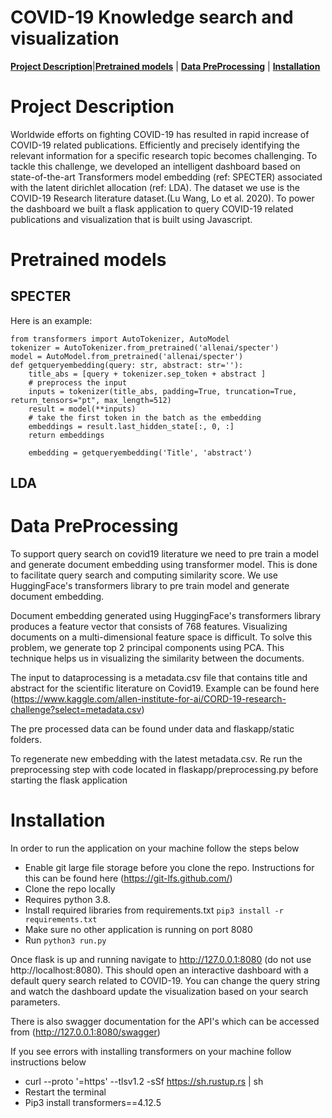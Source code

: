 # COVID-19 Knowledge search and visualization 

[**Project Description**](#Project-Description)|[**Pretrained models**](#Pretrained-models) | [**Data PreProcessing**](#Data-PreProcessing) | [**Installation**](#Installation) 

# Project Description

Worldwide efforts on fighting COVID-19 has resulted in rapid increase of COVID-19 related publications. Efficiently and precisely identifying the relevant information for a specific research topic becomes challenging. To tackle this challenge, we developed an intelligent dashboard based on state-of-the-art Transformers model embedding (ref: SPECTER) associated with the latent dirichlet allocation (ref: LDA). The dataset we use is the COVID-19 Research literature dataset.(Lu Wang, Lo et al. 2020). To power the dashboard we built a flask application to query COVID-19 related publications and visualization that is built using Javascript.

# Pretrained models

## SPECTER

Here is an example:
```
from transformers import AutoTokenizer, AutoModel
tokenizer = AutoTokenizer.from_pretrained('allenai/specter')
model = AutoModel.from_pretrained('allenai/specter')
def getqueryembedding(query: str, abstract: str=''):
    title_abs = [query + tokenizer.sep_token + abstract ]
    # preprocess the input
    inputs = tokenizer(title_abs, padding=True, truncation=True, return_tensors="pt", max_length=512)
    result = model(**inputs)
    # take the first token in the batch as the embedding
    embeddings = result.last_hidden_state[:, 0, :]
    return embeddings

    embedding = getqueryembedding('Title', 'abstract')
```

## LDA


# Data PreProcessing

To support query search on covid19 literature we need to pre train a model and generate document embedding using transformer model. This is done to facilitate query search and computing similarity score. We use HuggingFace's transformers library to pre train model and generate document embedding.  

Document embedding generated using HuggingFace's transformers library produces a feature vector that consists of 768 features. Visualizing documents on a multi-dimensional feature space is difficult. To solve this problem, we generate top 2 principal components using PCA. This technique helps us in visualizing the similarity between the documents. 

The input to dataprocessing is a metadata.csv file that contains title and abstract for the scientific literature on Covid19. Example can be found here (https://www.kaggle.com/allen-institute-for-ai/CORD-19-research-challenge?select=metadata.csv)

The pre processed data can be found under data and flaskapp/static folders. 

To regenerate new embedding with the latest metadata.csv. Re run the preprocessing step with code located in flaskapp/preprocessing.py before starting the flask application

# Installation

In order to run the application on your machine follow the steps below

* Enable git large file storage before you clone the repo. Instructions for this can be found here (https://git-lfs.github.com/)
* Clone the repo locally
* Requires python 3.8. 
* Install required libraries from requirements.txt ```pip3 install -r requirements.txt ```
* Make sure no other application is running on port 8080
* Run ```python3 run.py ```

Once flask is up and running navigate to http://127.0.0.1:8080 (do not use http://localhost:8080). This should open an interactive dashboard with a default query search related to COVID-19. You can change the query string and watch the dashboard update the visualization based on your search parameters.

There is also swagger documentation for the API's which can be accessed from (http://127.0.0.1:8080/swagger)

If you see errors with installing transformers on your machine follow instructions below

* curl --proto '=https' --tlsv1.2 -sSf https://sh.rustup.rs | sh
* Restart the terminal
* Pip3 install transformers==4.12.5
